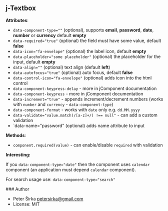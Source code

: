 ## j-Textbox

__Attributes__:

- `data-component-type=""` (optional), supports __email__, __password__, __date__, __number__ or __currency__ default __empty__
- `data-required="true"` (optional) the field must have some value, default __false__
- `data-icon="fa-envelope"` (optional) the label icon, default __empty__
- `data-placeholder="some placeholder"` (optional) the placeholder for the input, default __empty__
- `data-align=""` (optional) text align (default __left__)
- `data-autofocus="true"` (optional) auto focus, default __false__
- `data-control-icon="fa-envelope"` (optional) adds icon into the html control
- `data-component-keypress-delay` - more in jComponent documentation
- `data-component-keypress` - more in jComponent documentation
- `data-increment="true"` - appends increment/decrement numbers (works with `number` and `currency` - `data-component-type`)
- `data-component-format` - works with `date` only e.g. `dd.MM.yyyy`
- `data-validate="value.match(/[a-z]+/) !== null"` - can add a custom validation
- `data-name="password" (optional) adds name attribute to input

__Methods__:
- `component.required(value)` - can enable/disable `required` with validation

__Interesting:__

If you `data-component-type="date"` then the component uses `calendar` component (an application must depend `calendar` component).

For search usage use: `data-component-type="search"` 

### Author

- Peter Širka <petersirka@gmail.com>
- License: MIT